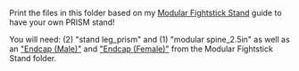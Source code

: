 Print the files in this folder based on my [Modular Fightstick Stand](https://github.com/domaug/Fightstick-Stuff/tree/main/Modular%20Fightstick%20Stand) guide to have your own PRISM stand!

You will need: (2) "stand leg_prism" and (1) "modular spine_2.5in" as well as an ["Endcap (Male)"](https://github.com/domaug/Fightstick-Stuff/blob/main/Modular%20Fightstick%20Stand/3D%20Print%20Files/Endcap_Male.STL) and ["Endcap (Female)"](https://github.com/domaug/Fightstick-Stuff/blob/main/Modular%20Fightstick%20Stand/3D%20Print%20Files/Endcap_Female.STL) from the Modular Fightstick Stand folder.
